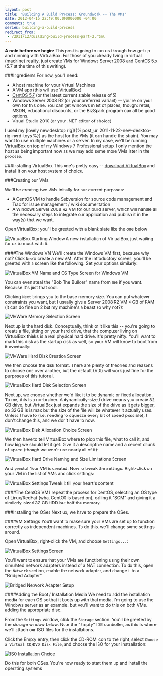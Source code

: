 ```yaml
---
layout: post
title: 'Building A Build Process: Groundwork -- The VMs'
date: 2012-04-15 22:49:00.000000000 -04:00
comments: true
series: building-a-build-process
redirect_from: 
 - /2011/12/building-build-process-part-2.html
---
```


**A note before we begin:** This post is going to run us through how get up and running with VirtualBox. For those of you already living in virtual (machine) reality, just create VMs for Windows Server 2008 and CentOS 5.x (5.7 at the time of this writing).

###Ingredients
For now, you'll need:

* A host machine for your Virtual Machines
* A VM app (this will use [VirtualBox](https://www.virtualbox.org/))
* [CentOS 5.7](http://mirror.cs.vt.edu/pub/CentOS/5.7/isos/) (or the latest current stable release of 5)
* Windows Server 2008 R2 (or your preferred variant) -- you're on your own for this one. You can get windows in lot of places, though: retail, MSDN, educational discounts, or the BizSpark program can all be good options.
* Visual Studio 2010 (or your .NET editor of choice)

I used my [lovely new desktop rig]({% post_url 2011-11-22-new-desktop-rig-nerd-toys %}) as the host for the VMs (it can handle the strain). You may want to use multiple machines or a server. In my case, we'll be running VirtualBox on top of my Windows 7 Professional setup. I only mention the host as being important now as we may add some more VMs later in the process.


###Installing VirtualBox
This one's pretty easy -- [download VirtualBox](https://www.virtualbox.org/wiki/Downloads) and install it on your host system of choice.

###Creating our VMs

We'll be creating two VMs initially for our current purposes:

* A CentOS VM to handle Subversion for source code management and Trac for issue management / wiki documentation
* A Windows Server 2008 R2 VM for our build server, which will handle all the necessary steps to integrate our application and publish it in the way(s) that we want.

Open VirtualBox; you'll be greeted with a blank slate like the one below

![VirtualBox Starting Window]({{site.post-images}}/VirtualBox_NewInstall.png)
A new installation of VirtualBox, just waiting for us to muck with it.

####The Windows VM
We'll create the Windows VM first, because why not? Click `New`to create a new VM. After the introductory screen, you'll be greeted with a screen like the following. Set your options similarly:

![VirtualBox VM Name and OS Type Screen for Windows VM]({{site.post-images}}/02_VirtualBox_WindowsMachineName.png)

You can even steal the "Bob The Builder" name from me if you want. Because it's just that cool.

Clicking `Next` brings you to the base memory size. You can put whatever constraints you want, but I usually give a Server 2008 R2 VM 4 GB of RAM (it can do fine on 2 but my machine's a beast so why not?):

![VMWare Memory Selection Screen]({{site.post-images}}/01-WinServer-4-GB-RAM.png)

Next up is the hard disk. Conceptually, think of it like this -- you're going to create a file, sitting on your hard drive, that the computer living on VirtualBox thinks is a real physical hard drive. It's pretty nifty. You'll want to mark this disk as the startup disk as well, so your VM will know to boot from it eventually:

![VMWare Hard Disk Creation Screen]({{site.post-images}}/04_CreateNewVirtualHDD.png)

We then choose the disk format. There are plenty of theories and reasons to choose one over another, but the default (VDI) will work just fine for the purposes of this tutorial.

![VirtualBox Hard Disk Selection Screen]({{site.post-images}}/05_VHDD_Format.png)

Next up, we choose whether we'd like it to be dynamic or fixed allocation. To me, this is a no-brainer. A dynamically-sized drive means you create 32 GB drive, but VirtualBox just expands the size of the drive as it gets bigger, so 32 GB is is max but the size of the file will be whatever it actually uses. Unless I have to (i.e. needing to squeeze every bit of speed possible), I don't change this, and we don't have to now.

![VirtualBox Disk Allocation Choice Screen]({{site.post-images}}/06_VHDD_Allocation.png)


We then have to tell VirtualBox where to plop this file, what to call it, and how big we should let it get. Give it a descriptive name and a decent chunk of space (though we won't use nearly all of it):

![VirtualBox Hard Drive Naming and Size Limitations Screen]({{site.post-images}}/07_VHDD_NameAndLocation.png)

And presto! Your VM is created. Now to tweak the settings. Right-click on your VM in the list of VMs and click settings:

![VirtualBox Settings]({{site.post-images}}/07_VMSettings.png)
Tweak it till your heart's content.

####The CentOS VM
I repeat the process for CentOS, selecting an OS type of Linux/RedHat (what CentOS is based on), calling it "SCM" and giving it a similarly-sized 32 GB HDD but half the memory.

###Installing the OSes
Next up, we have to prepare the OSes.

####VM Settings
You'll want to make sure your VMs are set up to function correctly as independent machines. To do this, we'll change some settings around.

Open VirtualBox, right-click the VM, and choose `Settings...`:

![VirtualBox Settings Screen]({{site.post-images}}/02-VM-Settings.png)

You'll want to ensure that your VMs are functioning using their own simulated network adapters instead of a NAT connection. To do this, open the `Network` section, enable the network adapter, and change it to a "Bridged Adapter"

![Bridged Network Adapter Setup]({{site.post-images}}/03-Network-Settings.png)

####Adding the Boot / Installation Media
We need to add the installation media for each OS so that it boots up with that media. I'm going to use the Windows server as an example, but you'll want to do this on both VMs, adding the appropriate disc.

From the `Settings` window, click the `Storage` section.  You'll be greeted by the storage window below. Note the "Empty" IDE controller, as this is where we'll attach our ISO files for the installations.

Click the Empty entry, then click the CD-ROM icon to the right, select `Choose a Virtual CD/DVD Disk File`, and choose the ISO for your instsallation:

![ISO Installation Choice]({{site.post-images}}/04-Adding-the-ISO.png)

Do this for both OSes. You're now ready to start them up and install the operating systems

